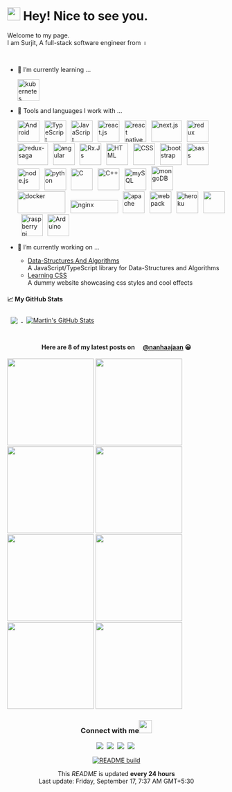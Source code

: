 <!--
**SurjitSahoo/surjitsahoo** is a ✨ _special_ ✨ repository because its `README.md` (this file) appears on your GitHub profile.

Here are some ideas to get you started:

- 🔭 I’m currently working on ...
- 🌱 I’m currently learning ...
- 👯 I’m looking to collaborate on ...
- 🤔 I’m looking for help with ...
- 💬 Ask me about ...
- 📫 How to reach me: ...
- 😄 Pronouns: ...
- ⚡ Fun fact: ...
-->

<h1><img src="https://emojis.slackmojis.com/emojis/images/1531849430/4246/blob-sunglasses.gif?1531849430" width="30"/> Hey! Nice to see you.</h1>

Welcome to my page.  
I am Surjit, A full-stack software engineer from&nbsp;
<img src="https://upload.wikimedia.org/wikipedia/en/thumb/4/41/Flag_of_India.svg/1200px-Flag_of_India.svg.png" height="11" title="India">

<br/>

- 🌱 I’m currently learning ...

  <img src="https://cdn.worldvectorlogo.com/logos/kubernets.svg" alt="kubernetes" title="Kubernetes" width="50" height="50" />

- 🧰 Tools and languages I work with ...

  <img src="https://cdn.worldvectorlogo.com/logos/android.svg" alt="Android" title="Android" width="50" height="50" > &nbsp;
  <img src="https://cdn.worldvectorlogo.com/logos/typescript.svg" alt="TypeScript" title="TypeScript" width="50" height="50" > &nbsp;
  <img src="https://cdn.worldvectorlogo.com/logos/logo-javascript.svg" alt="JavaScript" title="JavaScript" width="50" height="50" > &nbsp;
  <img src="https://cdn.worldvectorlogo.com/logos/react-2.svg" alt="react.js" title="React.Js" width="50" height="50" > &nbsp;
  <img src="https://cdn.worldvectorlogo.com/logos/react-native-firebase-1.svg" alt="react native" title= "React Native" width="50" height="50" > &nbsp;
  <img src="https://cdn.worldvectorlogo.com/logos/nextjs-3.svg" alt="next.js" title="Next.Js" width="70" height="50" > &nbsp;
  <img src="https://cdn.worldvectorlogo.com/logos/redux.svg" alt="redux" title="Redux" width="50" height="50" > &nbsp;
  <img src="https://cdn.worldvectorlogo.com/logos/redux-saga.svg" alt="redux-saga" title="Redux Saga" width="70" height="50" > &nbsp;
  <img src="https://cdn.worldvectorlogo.com/logos/angular-icon-1.svg" alt="angular" title="Angular" width="50" height="50" > &nbsp;
  <img src="https://cdn.worldvectorlogo.com/logos/rxjs-1.svg" alt="Rx.Js" title="Rx.Js" width="50" height="50" > &nbsp;
  <img src="https://cdn.jsdelivr.net/gh/devicons/devicon/icons/html5/html5-original.svg" alt="HTML" title="HTML" width="50" height="50" > &nbsp;
  <img src="https://cdn.jsdelivr.net/gh/devicons/devicon/icons/css3/css3-original.svg" alt="CSS" title="CSS" width="50" height="50" > &nbsp;
  <img src="https://cdn.worldvectorlogo.com/logos/bootstrap-4.svg" alt="bootstrap" title="Bootstrap" width="50" height="50" > &nbsp;
  <img src="https://cdn.worldvectorlogo.com/logos/sass-1.svg" alt="sass" title="Sass" width="50" height="50" > &nbsp;
  <img src="https://cdn.worldvectorlogo.com/logos/nodejs-icon.svg" alt="node.js" title="Node.Js" width="50" height="50" > &nbsp;
  <img src="https://cdn.worldvectorlogo.com/logos/python-5.svg" alt="python" title="Python" width="50" height="50" > &nbsp;
  <img src="https://cdn.jsdelivr.net/gh/devicons/devicon/icons/c/c-original.svg" alt="C" title="C" width="50" height="50" > &nbsp;
  <img src="https://cdn.worldvectorlogo.com/logos/c.svg" alt="C++" title="C++" width="50" height="50" > &nbsp;
  <img src="https://cdn.worldvectorlogo.com/logos/mysql-6.svg" alt="mySQL" title="MySQL" width="50" height="50" > &nbsp;
  <img src="https://cdn.worldvectorlogo.com/logos/mongodb-icon-1.svg" alt="mongoDB" title="MongoDB" width="50" height="55" > &nbsp;
  <img src="https://cdn.worldvectorlogo.com/logos/docker-3.svg" alt="docker" title="Docker" width="110" height="50" > &nbsp;
  <img src="https://cdn.worldvectorlogo.com/logos/nginx.svg" alt="nginx" title="nginx" width="110" height="30" > &nbsp;
  <img src="https://cdn.jsdelivr.net/gh/devicons/devicon/icons/apache/apache-original-wordmark.svg" alt="apache" title="apache" width="50" height="50" > &nbsp;
  <img src="https://cdn.worldvectorlogo.com/logos/webpack-icon.svg" alt="webpack" title="Webpack" width="50" height="50" > &nbsp;
  <img src="https://cdn.worldvectorlogo.com/logos/heroku-4.svg" alt="heroku" title="heroku" width="50" height="50" > &nbsp;
  <img src="https://cdn.worldvectorlogo.com/logos/git-icon.svg" alt="" title="git" width="50" height="50" > &nbsp;
  <img src="https://cdn.worldvectorlogo.com/logos/raspberry-pi.svg" alt="raspberry pi" title="Raspberry Pi" width="50" height="50" > &nbsp;
  <img src="https://cdn.jsdelivr.net/gh/devicons/devicon/icons/arduino/arduino-original-wordmark.svg" alt="Arduino" title="Arduino" width="50" height="50" > &nbsp;
  <!-- <img src="" alt="" width="50" height="50" > &nbsp; -->

- 🔭 I’m currently working on ...

  - [Data-Structures And Algorithms](https://github.com/SurjitSahoo/DataStructures-Algorithms 'Data-Structures and Algorithms implemented in TypeScript')  
    A JavaScript/TypeScript library for Data-Structures and Algorithms
  - [Learning CSS](https://surjitsahoo.github.io/learning-scss)  
    A dummy website showcasing css styles and cool effects

#### &#x1f4c8; My GitHub Stats

<a href="https://github.com/surjitsahoo">
  <img align="center" style="margin:0.5rem" src="https://github-readme-stats.vercel.app/api/top-langs/?username=surjitsahoo&langs_count=3&hide=html,css&title_color=ffffff&text_color=c9cacc&icon_color=4AB197&bg_color=1A2B34" />
</a>

<a href="https://github.com/surjitsahoo">
  <img align="center" style="margin:0.5rem" src="https://github-readme-stats.vercel.app/api?username=surjitsahoo&show_icons=true&line_height=27&count_private=true&title_color=ffffff&text_color=c9cacc&icon_color=4AB097&bg_color=1A2B34" alt="Martin's GitHub Stats" />
</a>

<br/>
<br/>

<h4 align="center">Here are 8 of my latest posts on
<img src="https://cdn.worldvectorlogo.com/logos/instagram-2-1.svg" height="12" />
<a href="https://www.instagram.com/nanhaajaan/">@nanhaajaan</a> 
😀</h4>

<p>
<img src="" width="200">
<img src="" width="200">
<img src="" width="200">
<img src="" width="200">
<img src="" width="200">
<img src="" width="200">
<img src="" width="200">
<img src="" width="200">
</p>

<div align='center'>
<h3>Connect with me<img src="https://emojis.slackmojis.com/emojis/images/1536351075/4594/blob-wave.gif?1536351075" width="30"> </h3>

[![](https://img.shields.io/badge/Twitter-1DA1F2?style=for-the-badge&logo=twitter&logoColor=white)](https://twitter.com/nanha_jaan)&nbsp;
[![](https://img.shields.io/badge/LinkedIn-0077B5?style=for-the-badge&logo=linkedin&logoColor=white)](https://www.linkedin.com/in/surjit-kumar-sahoo-455b26130/)&nbsp;
[![](https://img.shields.io/badge/Instagram-E4405F?style=for-the-badge&logo=instagram&logoColor=white)](https://www.instagram.com/nanhaajaan/)&nbsp;
[![](https://img.shields.io/badge/Facebook-1877F2?style=for-the-badge&logo=facebook&logoColor=white)](https://www.facebook.com/surjit.sahoo.3576/)&nbsp;

[![README build](https://github.com/SurjitSahoo/surjitsahoo/actions/workflows/main.yaml/badge.svg)](https://github.com/SurjitSahoo/surjitsahoo/actions/workflows/main.yaml)

<p>This <i>README</i> is updated <b>every 24 hours</b><br/>
Last update: Friday, September 17, 7:37 AM GMT+5:30</p>
</div>
